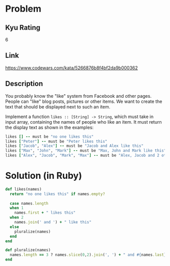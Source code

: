 # Problem

## Kyu Rating

6

## Link

https://www.codewars.com/kata/5266876b8f4bf2da9b000362

## Description

You probably know the "like" system from Facebook and other pages. People can "like" blog posts, pictures or other items. We want to create the text that should be displayed next to such an item.

Implement a function `likes :: [String] -> String`, which must take in input array, containing the names of people who like an item. It must return the display text as shown in the examples:

```ruby
likes [] -- must be "no one likes this"
likes ["Peter"] -- must be "Peter likes this"
likes ["Jacob", "Alex"] -- must be "Jacob and Alex like this"
likes ["Max", "John", "Mark"] -- must be "Max, John and Mark like this"
likes ["Alex", "Jacob", "Mark", "Max"] -- must be "Alex, Jacob and 2 others like this"
```

# Solution (in Ruby)

```ruby
def likes(names)
  return "no one likes this" if names.empty?
    
  case names.length
  when 1
    names.first + " likes this"
  when 2
    names.join(' and ') + " like this"
  else
    pluralize(names)
  end
end

def pluralize(names)
  names.length == 3 ? names.slice(0,2).join(', ') + " and #{names.last} like this" : names.slice(0,2).join(', ') + " and #{names.count - 2} others like this"
end
```
